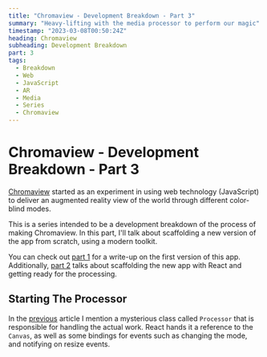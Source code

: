 ```yaml
---
title: "Chromaview - Development Breakdown - Part 3"
summary: "Heavy-lifting with the media processor to perform our magic"
timestamp: "2023-03-08T00:50:24Z"
heading: Chromaview
subheading: Development Breakdown
part: 3
tags:
  - Breakdown
  - Web
  - JavaScript
  - AR
  - Media
  - Series
  - Chromaview
---
```

# Chromaview - Development Breakdown - Part 3

[Chromaview](/projects/chromaview) started as an experiment in using web
technology (JavaScript) to deliver an augmented reality view of the world
through different color-blind modes.

This is a series intended to be a development breakdown of the process of
making Chromaview. In this part, I'll talk about scaffolding a new version of
the app from scratch, using a modern toolkit.

You can check out [part 1](./chromaview-breakdown-part-1) for a write-up on
the first version of this app. Additionally, [part 2](./chromaview-breakdown-part-2)
talks about scaffolding the new app with React and getting ready for the
processing.

## Starting The Processor

In the [previous](./chromaview-breakdown-part-2) article I mention a mysterious
class called `Processor` that is responsible for handling the actual work. React
hands it a reference to the `Canvas`, as well as some bindings for events such
as changing the mode, and notifying on resize events.

